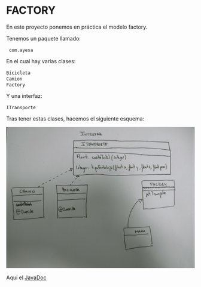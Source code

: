 # FACTORY

En este proyecto ponemos en práctica el modelo factory.

Tenemos un paquete llamado:

     com.ayesa

En el cual hay varias clases:
    
    Bicicleta
    Camion
    Factory

Y una interfaz:

    ITransporte

Tras tener estas clases, hacemos el siguiente esquema:

![Diagrama de clases](IMG20240223095539~2.jpg)

Aquí el [JavaDoc]()